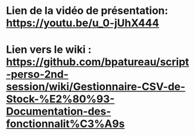 # Lien de la vidéo de présentation: https://youtu.be/u_0-jUhX444

# Lien vers le wiki : https://github.com/bpatureau/script-perso-2nd-session/wiki/Gestionnaire-CSV-de-Stock-%E2%80%93-Documentation-des-fonctionnalit%C3%A9s
